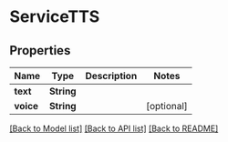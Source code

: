 # ServiceTTS

## Properties
Name | Type | Description | Notes
------------ | ------------- | ------------- | -------------
**text** | **String** |  | 
**voice** | **String** |  | [optional] 

[[Back to Model list]](../README.md#documentation-for-models) [[Back to API list]](../README.md#documentation-for-api-endpoints) [[Back to README]](../README.md)


